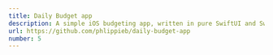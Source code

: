 ```yaml
---
title: Daily Budget app
description: A simple iOS budgeting app, written in pure SwiftUI and SwiftData.
url: https://github.com/phlippieb/daily-budget-app
number: 5
---
```


